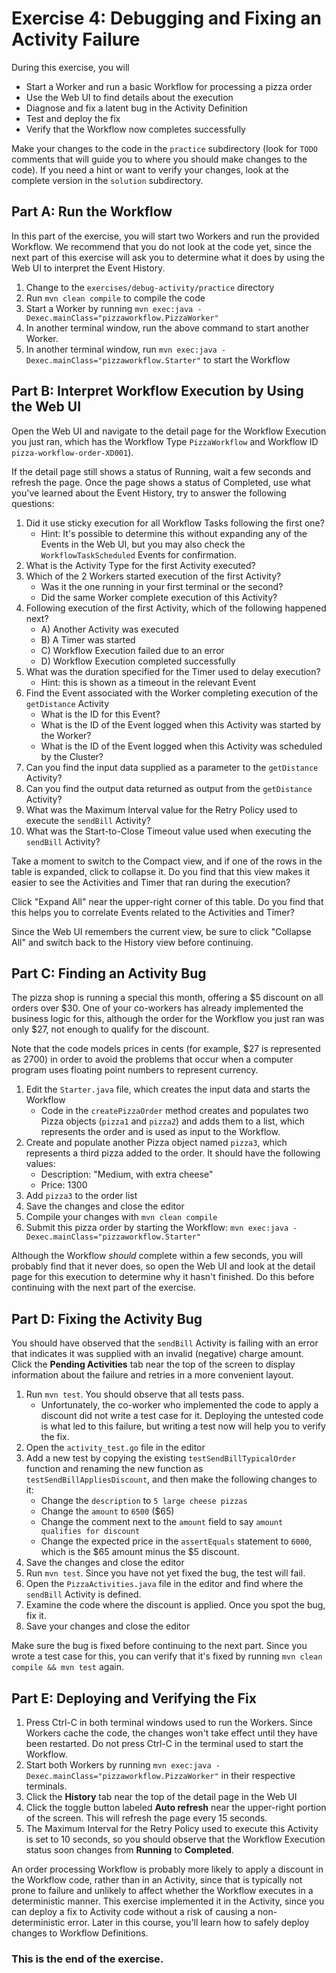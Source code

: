 # Exercise 4: Debugging and Fixing an Activity Failure
During this exercise, you will

* Start a Worker and run a basic Workflow for processing a pizza order
* Use the Web UI to find details about the execution
* Diagnose and fix a latent bug in the Activity Definition
* Test and deploy the fix
* Verify that the Workflow now completes successfully

Make your changes to the code in the `practice` subdirectory (look for 
`TODO` comments that will guide you to where you should make changes to 
the code). If you need a hint or want to verify your changes, look at 
the complete version in the `solution` subdirectory.


## Part A: Run the Workflow

In this part of the exercise, you will start two Workers and run the 
provided Workflow. We recommend that you do not look at the code yet, 
since the next part of this exercise will ask you to determine what it 
does by using the Web UI to interpret the Event History.

1. Change to the `exercises/debug-activity/practice` directory
2. Run `mvn clean compile` to compile the code
3. Start a Worker by running `mvn exec:java -Dexec.mainClass="pizzaworkflow.PizzaWorker"` 
4. In another terminal window, run the above command to start another Worker. 
5. In another terminal window, run `mvn exec:java -Dexec.mainClass="pizzaworkflow.Starter"` to start the Workflow


## Part B: Interpret Workflow Execution by Using the Web UI

Open the Web UI and navigate to the detail page for the Workflow 
Execution you just ran, which has the Workflow Type `PizzaWorkflow` 
and Workflow ID `pizza-workflow-order-XD001`).

If the detail page still shows a status of Running, wait a few seconds 
and refresh the page. Once the page shows a status of Completed, use 
what you've learned about the Event History, try to answer the 
following questions:

1. Did it use sticky execution for all Workflow Tasks following the 
   first one?
   * Hint: It's possible to determine this without expanding any of the
     Events in the Web UI, but you may also check the `WorkflowTaskScheduled` Events for confirmation.
2. What is the Activity Type for the first Activity executed?
3. Which of the 2 Workers started execution of the first Activity?  
   * Was it the one running in your first terminal or the second?
   * Did the same Worker complete execution of this Activity?
4. Following execution of the first Activity, which of the following 
   happened next?
   * A) Another Activity was executed
   * B) A Timer was started
   * C) Workflow Execution failed due to an error
   * D) Workflow Execution completed successfully
5. What was the duration specified for the Timer used to delay execution?
   * Hint: this is shown as a timeout in the relevant Event
6. Find the Event associated with the Worker completing execution of 
   the `getDistance` Activity
   * What is the ID for this Event?
   * What is the ID of the Event logged when this Activity was started 
     by the Worker?
   * What is the ID of the Event logged when this Activity was scheduled 
     by the Cluster?
7. Can you find the input data supplied as a parameter to the
   `getDistance` Activity?
8. Can you find the output data returned as output from the
   `getDistance` Activity?
9. What was the Maximum Interval value for the Retry Policy used to 
   execute the `sendBill` Activity?
10. What was the Start-to-Close Timeout value used when executing
   the `sendBill` Activity?


Take a moment to switch to the Compact view, and if one of the rows in the 
table is expanded, click to collapse it. Do you find that this view makes 
it easier to see the Activities and Timer that ran during the execution?

Click "Expand All" near the upper-right corner of this table. Do you find 
that this helps you to correlate Events related to the Activities and Timer?

Since the Web UI remembers the current view, be sure to click "Collapse All" 
and switch back to the History view before continuing.


## Part C: Finding an Activity Bug

The pizza shop is running a special this month, offering a $5 discount 
on all orders over $30. One of your co-workers has already implemented 
the business logic for this, although the order for the Workflow you 
just ran was only $27, not enough to qualify for the discount. 

Note that the code models prices in cents (for example, $27 is represented 
as 2700) in order to avoid the problems that occur when a computer program 
uses floating point numbers to represent currency.

1. Edit the `Starter.java` file, which creates the input data and starts 
   the Workflow
   * Code in the `createPizzaOrder` method creates and populates two 
     Pizza objects (`pizza1` and `pizza2`) and adds them to a list, 
	 which represents the order and is used as input to the Workflow.
2. Create and populate another Pizza object named `pizza3`, which 
   represents a third pizza added to the order. It should have the 
   following values:
   * Description: "Medium, with extra cheese"
   * Price: 1300
3. Add `pizza3` to the order list
4. Save the changes and close the editor
5. Compile your changes with `mvn clean compile`
6. Submit this pizza order by starting the Workflow: 
   `mvn exec:java -Dexec.mainClass="pizzaworkflow.Starter"`

Although the Workflow *should* complete within a few seconds, you will 
probably find that it never does, so open the Web UI and look at the 
detail page for this execution to determine why it hasn't finished.
Do this before continuing with the next part of the exercise.


## Part D: Fixing the Activity Bug

You should have observed that the `sendBill` Activity is failing with an 
error that indicates it was supplied with an invalid (negative) charge 
amount. Click the **Pending Activities** tab near the top of the screen 
to display information about the failure and retries in a more convenient 
layout. 

1. Run `mvn test`. You should observe that all tests pass.
   * Unfortunately, the co-worker who implemented the code to apply a 
     discount did not write a test case for it. 
     Deploying the untested code is what led to this failure, but 
     writing a test now will help you to verify the fix. 
2. Open the `activity_test.go` file in the editor
3. Add a new test by copying the existing `testSendBillTypicalOrder`
   function and renaming the new function as `testSendBillAppliesDiscount`, 
   and then make the following changes to it:
   * Change the `description` to `5 large cheese pizzas`
   * Change the `amount` to `6500` ($65)
   * Change the comment next to the `amount` field to say 
     `amount qualifies for discount`
   * Change the expected price in the `assertEquals` statement to `6000`, 
     which is the $65 amount minus the $5 discount.
4. Save the changes and close the editor
5. Run `mvn test`. Since you have not yet fixed the bug, the test will fail.
6. Open the `PizzaActivities.java` file in the editor and find where the `sendBill` 
   Activity is defined.
7. Examine the code where the discount is applied. Once you spot the bug, 
   fix it. 
8. Save your changes and close the editor

Make sure the bug is fixed before continuing to the next part. Since 
you wrote a test case for this, you can verify that it's fixed by 
running `mvn clean compile && mvn test` again.


## Part E: Deploying and Verifying the Fix

1. Press Ctrl-C in both terminal windows used to run the Workers.
   Since Workers cache the code, the changes won't take effect until 
   they have been restarted. Do not press Ctrl-C in the terminal used
   to start the Workflow.
2. Start both Workers by running `mvn exec:java -Dexec.mainClass="pizzaworkflow.PizzaWorker"` 
in their respective terminals.
3. Click the **History** tab near the top of the detail page in the Web UI
4. Click the toggle button labeled **Auto refresh** near the upper-right
   portion of the screen. This will refresh the page every 15 seconds.
5. The Maximum Interval for the Retry Policy used to execute this Activity
   is set to 10 seconds, so you should observe that the Workflow Execution
   status soon changes from **Running** to **Completed**.

An order processing Workflow is probably more likely to apply a discount 
in the Workflow code, rather than in an Activity, since that is typically 
not prone to failure and unlikely to affect whether the Workflow executes 
in a deterministic manner. This exercise implemented it in the Activity, 
since you can deploy a fix to Activity code without a risk of causing a 
non-deterministic error. Later in this course, you'll learn how to safely 
deploy changes to Workflow Definitions.

### This is the end of the exercise.


